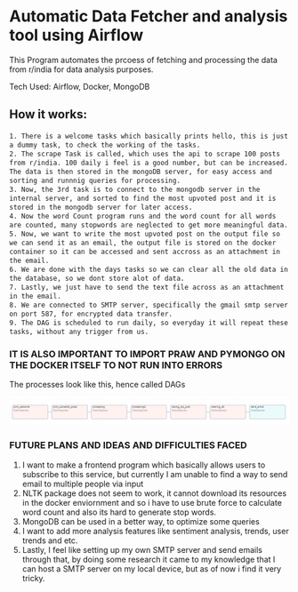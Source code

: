 # Automatic Data Fetcher and analysis tool using Airflow

This Program automates the prcoess of fetching and processing the data from r/india for data analysis purposes.

Tech Used: Airflow, Docker, MongoDB

## How it works:
    1. There is a welcome tasks which basically prints hello, this is just a dummy task, to check the working of the tasks.
    2. The scrape Task is called, which uses the api to scrape 100 posts from r/india. 100 daily i feel is a good number, but can be increased. The data is then stored in the mongoDB server, for easy access and sorting and runnnig queries for processing.
    3. Now, the 3rd task is to connect to the mongodb server in the internal server, and sorted to find the most upvoted post and it is stored in the mongodb server for later access.
    4. Now the word Count program runs and the word count for all words are counted, many stopwords are neglected to get more meaningful data.
    5. Now, we want to write the most upvoted post on the output file so we can send it as an email, the output file is stored on the docker container so it can be accessed and sent accross as an attachment in the email.
    6. We are done with the days tasks so we can clear all the old data in the database, so we dont store alot of data.
    7. Lastly, we just have to send the text file across as an attachment in the email.
    8. We are connected to SMTP server, specifically the gmail smtp server on port 587, for encrypted data transfer.
    9. The DAG is scheduled to run daily, so everyday it will repeat these tasks, without any trigger from us.

### IT IS ALSO IMPORTANT TO IMPORT PRAW AND PYMONGO ON THE DOCKER ITSELF TO NOT RUN INTO ERRORS

The processes look like this, hence called DAGs

![plot](DAG.png)

### FUTURE PLANS AND IDEAS AND DIFFICULTIES FACED

1. I want to make a frontend program which basically allows users to subscribe to this service, but currently I am unable to find a way to send email to multiple people via input
2. NLTK package does not seem to work, it cannot download its resources in the docker enviornment and so i have to use brute force to calculate word count and also its hard to generate stop words.
3. MongoDB can be used in a better way, to optimize some queries
4. I want to add more analysis features like sentiment analysis, trends, user trends and etc.
5. Lastly, I feel like setting up my own SMTP server and send emails through that, by doing some research it came to my knowledge that I can host a SMTP server on my local device, but as of now i find it very tricky.

